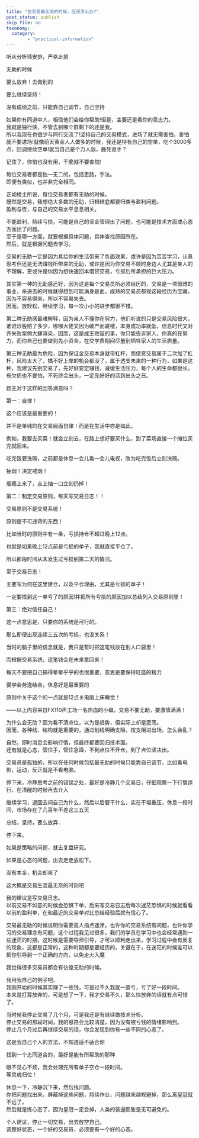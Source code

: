 ```yaml
---
title: "在交易最无助的时候，应该怎么办?"
post_status: publish
skip_file: no
taxonomy:
  category:
        - "practical-information"
---
```


听从分析师安排，严格止损

无助的时候

要么放弃！去做别的

要么继续坚持！

没有成绩之前，只能靠自己调节，自己坚持

如果你有同道中人，相信他们会给你帮助!但是，主要还是看你的意志力。  
我就是独行侠，不管去到哪个群剩下的还是我。  
所以我现在也很少与同行交流了!坚持自己的交易模式，进场了就无需害怕，害怕就不要进场!就像前天黄金人人做多的时候，我还是持有自己的空单，吃个3000多点，回调继续空单!就当自己是个万人敌，鹿死谁手？

记住了，你怕也没有用，干脆就不要害怕!

每位交易者都是独一无二的，包括思路，手法。  
即便有类似，也并非完全相同。

正如楼主所说，每位交易者都有无助的时候。  
既然是交易，我想绝大多数的无助，归根结底都要归类与盈利问题。  
盈利与否，与自己的交易水平息息相关。

不能盈利，持续亏损，可能是自己的资金管理出了问题，也可能是技术方面或心态方面出了问题。  
至于是哪一方面，就要根据具体问题，具体查找原因所在。  
然后，就是根据问题去学习。

交易的无助一定是因为其给你的生活带来了负面效果，或许是因为苦苦学习，认真思考但还是无法赚钱所带来的无助，或许是因为你交易不顺时身边人尤其是亲人的不理解，更或许是你因为想快速回本借贷交易，亏损后所承担的巨大压力。

其实第一种的无助感还好，因为这是每个交易员所必须经历的，交易是一项很难的事业，杀进去的时候就得想到可能满身是血，成熟的交易员都视这段经历为宝藏，因为不容易得来，所以不容易失去。  
因而，放轻松，继续学习，每一次小小的进步都很不错。

第二种无助感最难解释，因为亲人不懂你在努力，他们听说的只是交易风险很大，谁谁炒股赔了多少，哪哪大佬又因为破产而跳楼，本身成功率就低，信息时代又对齐失败案例大肆渲染，因而，这是成王败寇的事，你只能告诉家人，你真的在努力，而你自己也要做到先小资金，在交学费期间尽量别牺牲家人的生活质量。

第三种无助最为危险，因为保证金交易本身就带杠杆，而借贷交易属于二次加了杠杆，风险太大了，搞不好上岸的机会都没了，属于透支未来的一种行为，如果是这种，我建议先别交易了，先好好安定赚钱，减缓生活压力，每个人的生命都很长，有欠债也不要怕，不死终会出头，一定先好好的活到出头之日。

题主对于这样的回答满意吗？

第一：自律！

这个应该是最重要的！

并不是单纯的在交易层面自律！而是在生活中亦是如此。

例如，我要去买菜！就会立刻去，在路上想好要买什么，到了菜场直接一个摊位买完就回来。

吃完饭要洗碗，之前都是休息一会儿看一会儿电视，改为吃完饭后立刻洗碗。

抽烟！决定戒烟！

烟瘾上来了，点上抽一口立刻扔掉！

第二：制定交易原则，每天写交易日志！！

交易原则不是交易系统！

原则是不可违背的东西！

比如当时的原则中有一条，亏损持仓不超过晚上12点。

也就是如果晚上12点前是亏损的单子，我就直接平仓了。

所以那段时间从未发生过亏损到第二天的情况。

至于交易日志！

主要写为何在这里建仓，以及平仓理由，尤其是亏损的单子！

一定要找到这一单亏了的原因!并把所有亏损的原因加以总结列入交易原则里！

第三：绝对信任自己！

这一点意思是，只要你的系统是可行的。

那么即便出现连续三五次的亏损，也没关系！

当时的脑子里的信念就是，我只是暂时把这笔钱放在别人口袋里！

而根据交易系统，这笔钱会在未来拿回来！

每天不要把自己搞得晕晕乎乎的也很重要，意思是要保持旺盛的精力

要学会劳逸结合，休息好是最重要的

原则中关于这个的一点就是12点关电脑上床睡觉！

——以上内容来自FX110声工场一名热血的小编，交易不要无助，要激情满满！

为什么会无助？因为看不清点位，以为是趋势，但实际上却是震荡。  
因而，各种线、结构就是重要的，通过划线明确支阻，按支阻进出场，怎么会乱？

自然，即时消息会影响行情，但最终都要回归技术面。  
还有就是心态，管住手，管住急躁，不到点位不开仓，到了点位坚决出。

交易员是孤独的，所以在任何时候包括最无助的时候只能靠自己调节，比如看电影，运动，反正就是不看电脑。

停下来，冷静思考之前的错误之处，最好是冷静几个交易日，仔细观察一下行情运行，在清醒的时候再去介入

继续学习，退回去问自己为什么，然后以后要干什么，实在不堪重压，休息一段时间，市场存在了几百年不差这三五天

总结，坚持，要么放弃．

停下来。

如果是策略的问题，就去复盘研究。

如果是心态的问题，出去走走放松下。

没有本金，机会却来了

这大概是交易生涯最无奈的时刻吧

我的建议是写交易日志。  
以前交易不如意的时候会恐惧下单，后来写交易日志后每次迷茫恐惧的时候就看看以前的盈利单，在和最近的交易单对比总结经验后就有信心了。

交易最无助的时候说明你需要高人指点迷津，也许你的交易系统有问题，也许你学习的交易理念有问题，这个过程我见过很多，我们的学员在学习中也会经常遇到一些迷茫的时期，这时候是需要导师引导，才可以顺利走出来，学习过程中会有反复的现象，这都是正常的，这种时期都是要经历的，关键在于，在迷茫的时候谁可以把你引导到一个正确的方向，以免走火入魔

我觉得很多交易员都会有彷徨无助的时候。

我用我自己的例子吧。  
我刚开始的时候其实赚了一些钱，可是过不久我就一直亏，亏了好一段时间。  
本来是打算放弃的，可是想了一下，我才交易不久，那么快放弃的话就有点可惜了。

当时侯我停止交易了几个月，可是我还是有继续做技术分析。  
停止交易的那段时间，我的思路会比较清楚，因为没有被亏钱的情绪影响到。  
停止几个月过后再继续交易的话，你会发现到你有一些不同的心态了。

这是我自己个人的方法，不知道适不适合你

找到一个志同道合的，最好是能有所帮助的那种

眼不见心不烦，我会处理完所有单子空仓一段时间。  
等灵魂归位！

休息一下，冷静沉下来，然后找问题。  
你把问题找出来，屏蔽掉这些问题，持续作业，问题越来越规避掉，那么离皇冠就不远了。  
然后就是练心态了，因为皇冠一定会掉，人类的装逼膨胀是无可避免的。

个人建议，停止一切交易，出去放空自己。  
调整好状态，一个好的交易员，必须要有一个好的心态。
